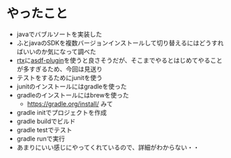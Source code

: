 # やったこと

* javaでバブルソートを実装した
 * ふとjavaのSDKを複数バージョンインストールして切り替えるにはどうすればいいのか気になって調べた
* [rtx](https://github.com/jdx/rtx#installation)に[asdf-plugin](https://github.com/halcyon/asdf-java)を使うと良さそうだが、そこまでやるとはじめてやることが多すぎるため、今回は見送り
* テストをするためにjunitを使う
* junitのインストールにはgradleを使った
* gradleのインストールにはbrewを使った
  * https://gradle.org/install/ みて
* gradle initでプロジェクトを作成
* gradle buildでビルド
* gradle testでテスト
* gradle runで実行
* あまりにいい感じにやってくれているので、詳細がわからない・・
